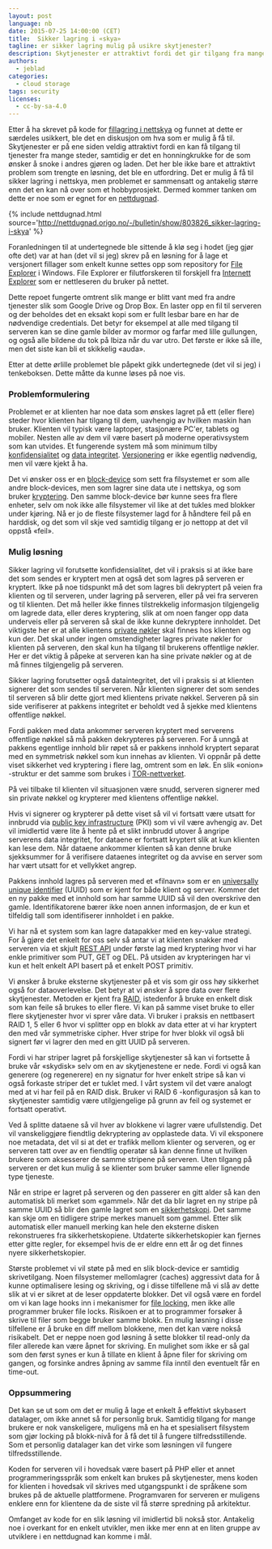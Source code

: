 ```yaml
---
layout: post
language: nb
date: 2015-07-25 14:00:00 (CET)
title:  Sikker lagring i «skya»
tagline: er sikker lagring mulig på usikre skytjenester?
description: Skytjenester er attraktivt fordi det gir tilgang fra mange steder, men er en honningkrukke for de som ønsker å snoke.
authors:
  - jeblad
categories:
  - cloud storage
tags: security
licenses:
  - cc-by-sa-4.0
---
```


Etter å ha skrevet på kode for [fillagring i nettskya](https://en.wikipedia.org/wiki/Cloud_storage) og funnet at dette er særdeles usikkert, ble det en diskusjon om hva som er mulig å få til. Skytjenester er på ene siden veldig attraktivt fordi en kan få tilgang til tjenester fra mange steder, samtidig er det en honningkrukke for de som ønsker å snoke i andres gjøren og laden. Det her ble ikke bare et attraktivt problem som trengte en løsning, det ble en utfordring. Det er mulig å få til sikker lagring i nettskya, men problemet er sammensatt og antakelig større enn det en kan nå over som et hobbyprosjekt. Dermed kommer tanken om dette er noe som er egnet for en [nettdugnad](https://en.wikipedia.org/wiki/Crowdsourcing).

<!--more-->

{% include nettdugnad.html source='http://nettdugnad.origo.no/-/bulletin/show/803826_sikker-lagring-i-skya' %}

Foranledningen til at undertegnede ble sittende å klø seg i hodet (jeg gjør ofte det) var at han (det vil si jeg) skrev på en løsning for å lage et versjonert fillager som enkelt kunne settes opp som repository for [File Explorer](https://en.wikipedia.org/wiki/File_Explorer) i Windows. File Explorer er filutforskeren til forskjell fra [Internett Explorer](https://en.wikipedia.org/wiki/Internet_Explorer) som er nettleseren du bruker på nettet.

Dette repoet fungerte omtrent slik mange er blitt vant med fra andre tjenester slik som Google Drive og Drop Box. En laster opp en fil til serveren og der beholdes det en eksakt kopi som er fullt lesbar bare en har de nødvendige credentials. Det betyr for eksempel at alle med tilgang til serveren kan se dine gamle bilder av mormor og farfar med lille gullungen, og også alle bildene du tok på Ibiza når du var utro. Det første er ikke så ille, men det siste kan bli et skikkelig «auda».

Etter at dette ørlille problemet ble påpekt gikk undertegnede (det vil si jeg) i tenkeboksen. Dette måtte da kunne løses på noe vis.

### Problemformulering

Problemet er at klienten har noe data som ønskes lagret på ett (eller flere) steder hvor klienten har tilgang til dem, uavhengig av hvilken maskin han bruker. Klienten vil typisk være laptoper, stasjonære PC'er, tablets og mobiler. Nesten alle av dem vil være basert på moderne operativsystem som kan utvides. Et fungerende system må som minimum tilby [konfidensialitet](https://en.wikipedia.org/wiki/Confidentiality) og [data integritet](https://en.wikipedia.org/wiki/Data_integrity). [Versjonering](https://en.wikipedia.org/wiki/Version_control) er ikke egentlig nødvendig, men vil være kjekt å ha.

Det vi ønsker oss er en [block-device](https://en.wikipedia.org/wiki/Device_file#BLOCKDEV) som sett fra filsystemet er som alle andre block-devices, men som lagrer sine data ute i nettskya, og som bruker [kryptering](https://en.wikipedia.org/wiki/Cryptography). Den samme block-device bør kunne sees fra flere enheter, selv om nok ikke alle filsystemer vil like at det tukles med blokker under kjøring. Nå er jo de fleste filsystemer lagd for å håndtere feil på en harddisk, og det som vil skje ved samtidig tilgang er jo nettopp at det vil oppstå «feil».

### Mulig løsning

Sikker lagring vil forutsette konfidensialitet, det vil i praksis si at ikke bare det som sendes er kryptert men at også det som lagres på serveren er kryptert. Ikke på noe tidspunkt må det som lagres bli dekryptert på veien fra klienten og til serveren, under lagring på serveren, eller på vei fra serveren og til klienten. Det må heller ikke finnes tilstrekkelig informasjon tilgjengelig om lagrede data, eller deres kryptering, slik at om noen fanger opp data underveis eller på serveren så skal de ikke kunne dekryptere innholdet. Det viktigste her er at alle klientens [private nøkler](https://en.wikipedia.org/wiki/Cloud_storage) skal finnes hos klienten og kun der. Det skal under ingen omstendigheter lagres private nøkler for klienten på serveren, den skal kun ha tilgang til brukerens offentlige nøkler. Her er det viktig å påpeke at serveren kan ha sine private nøkler og at de må finnes tilgjengelig på serveren.

Sikker lagring forutsetter også dataintegritet, det vil i praksis si at klienten signerer det som sendes til serveren. Når klienten signerer det som sendes til serveren så blir dette gjort med klientens private nøkkel. Serveren på sin side verifiserer at pakkens integritet er beholdt ved å sjekke med klientens offentlige nøkkel.

Fordi pakken med data ankommer serveren kryptert med serverens offentlige nøkkel så må pakken dekrypteres på serveren. For å unngå at pakkens egentlige innhold blir røpet så er pakkens innhold kryptert separat med en symmetrisk nøkkel som kun innehas av klienten. Vi oppnår på dette viset sikkerhet ved kryptering i flere lag, omtrent som en løk. En slik «onion» -struktur er det samme som brukes i [TOR-nettverket](https://en.wikipedia.org/wiki/Tor_(anonymity_network)).

På vei tilbake til klienten vil situasjonen være snudd, serveren signerer med sin private nøkkel og krypterer med klientens offentlige nøkkel.

Hvis vi signerer og krypterer på dette viset så vil vi fortsatt være utsatt for innbrudd via [public key infrastructure](https://en.wikipedia.org/wiki/Public_key_infrastructure) (PKI) som vi vil være avhengig av. Det vil imidlertid være lite å hente på et slikt innbrudd utover å angripe serverens data integritet, for dataene er fortsatt kryptert slik at kun klienten kan lese dem. Når dataene ankommer klienten så kan denne bruke sjekksummer for å verifisere dataenes integritet og da avvise en server som har vært utsatt for et vellykket angrep.

Pakkens innhold lagres på serveren med et «filnavn» som er en [universally unique identifier](https://en.wikipedia.org/wiki/Universally_unique_identifier) (UUID) som er kjent for både klient og server. Kommer det en ny pakke med et innhold som har samme UUID så vil den overskrive den gamle. Identifikatorene bærer ikke noen annen informasjon, de er kun et tilfeldig tall som identifiserer innholdet i en pakke.

Vi har nå et system som kan lagre datapakker med en key-value strategi. For å gjøre det enkelt for oss selv så antar vi at klienten snakker med serveren via et skjult [REST API](https://en.wikipedia.org/wiki/Representational_state_transfer) under første lag med kryptering hvor vi har enkle primitiver som PUT, GET og DEL. På utsiden av krypteringen har vi kun et helt enkelt API basert på et enkelt POST primitiv.

Vi ønsker å bruke eksterne skytjenester på et vis som gir oss høy sikkerhet også for dataoverlevelse. Det betyr at vi ønsker å spre data over flere skytjenester. Metoden er kjent fra [RAID](https://en.wikipedia.org/wiki/RAID), istedenfor å bruke en enkelt disk som kan feile så brukes to eller flere. Vi kan på samme viset bruke to eller flere skytjenester hvor vi sprer våre data. Vi bruker i praksis en nettbasert RAID 1, 5 eller 6 hvor vi splitter opp en blokk av data etter at vi har kryptert den med vår symmetriske cipher. Hver stripe for hver blokk vil også bli signert før vi lagrer den med en gitt UUID på serveren.

Fordi vi har striper lagret på forskjellige skytjenester så kan vi fortsette å bruke vår «skydisk» selv om en av skytjenestene er nede. Fordi vi også kan generere (og regenerere) en ny signatur for hver enkelt stripe så kan vi også forkaste striper det er tuklet med. I vårt system vil det være analogt med at vi har feil på en RAID disk. Bruker vi RAID 6 -konfigurasjon så kan to skytjenester samtidig være utilgjengelige på grunn av feil og systemet er fortsatt operativt.

Ved å splitte dataene så vil hver av blokkene vi lagrer være ufullstendig. Det vil vanskeliggjøre fiendtlig dekryptering av opplastede data. Vi vil eksponere noe metadata, det vil si at det er trafikk mellom klienter og serveren, og er serveren tatt over av en fiendtlig operatør så kan denne finne ut hvilken brukere som aksesserer de samme stripene på serveren. Uten tilgang på serveren er det kun mulig å se klienter som bruker samme eller lignende type tjeneste.

Når en stripe er lagret på serveren og den passerer en gitt alder så kan den automatisk bli merket som «gammel». Når det da blir lagret en ny stripe på samme UUID så blir den gamle lagret som en [sikkerhetskopi](https://en.wikipedia.org/wiki/Backup). Det samme kan skje om en tidligere stripe merkes manuelt som gammel. Etter slik automatisk eller manuell merking kan hele den eksterne disken rekonstrueres fra sikkerhetskopiene. Utdaterte sikkerhetskopier kan fjernes etter gitte regler, for eksempel hvis de er eldre enn ett år og det finnes nyere sikkerhetskopier.

Største problemet vi vil støte på med en slik block-device er samtidig skrivetilgang. Noen filsystemer mellomlagrer (caches) aggressivt data for å kunne optimalisere lesing og skriving, og i disse tilfellene må vi slå av dette slik at vi er sikret at de leser oppdaterte blokker. Det vil også være en fordel om vi kan lage hooks inn i mekanismer for [file locking](https://en.wikipedia.org/wiki/File_locking), men ikke alle programmer bruker file locks. Risikoen er at to programmer forsøker å skrive til filer som begge bruker samme blokk. En mulig løsning i disse tilfellene er å bruke en diff mellom blokkene, men det kan være nokså risikabelt. Det er neppe noen god løsning å sette blokker til read-only da filer allerede kan være åpnet for skriving. En mulighet som ikke er så gal som den først synes er kun å tillate en klient å åpne filer for skriving om gangen, og forsinke andres åpning av samme fila inntil den eventuelt får en time-out.

### Oppsummering

Det kan se ut som om det er mulig å lage et enkelt å effektivt skybasert datalager, om ikke annet så for personlig bruk. Samtidig tilgang for mange brukere er nok vanskeligere, muligens må en ha et spesialisert filsystem som gjør locking på blokk-nivå for å få det til å fungere tilfredsstillende. Som et personlig datalager kan det virke som løsningen vil fungere tilfredsstillende.

Koden for serveren vil i hovedsak være basert på PHP eller et annet programmeringsspråk som enkelt kan brukes på skytjenester, mens koden for klienten i hovedsak vil skrives med utgangspunkt i de språkene som brukes på de aktuelle plattformene. Programvaren for serveren er muligens enklere enn for klientene da de siste vil få større spredning på arkitektur.

Omfanget av kode for en slik løsning vil imidlertid bli nokså stor. Antakelig noe i overkant for en enkelt utvikler, men ikke mer enn at en liten gruppe av utviklere i en nettdugnad kan komme i mål.
